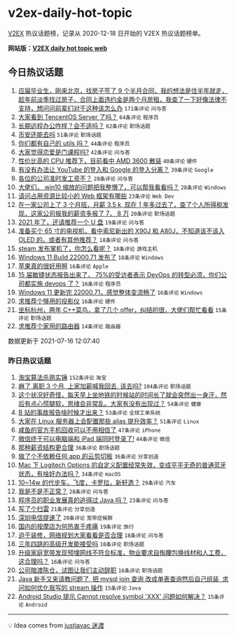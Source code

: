 # v2ex-daily-hot-topic

[V2EX](https://www.v2ex.com/) 热议话题榜，记录从 2020-12-18 日开始的 V2EX 热议话题榜单。

**网站版：[V2EX daily hot topic web](https://boojack.github.io/v2ex-daily-hot-topic-web/)**

## 今日热议话题

<!-- TODAY BEGIN -->

1. [应届毕业生，刚来北京，找房子签了 9 个半月合同，我的想法是住半年就走，趁年前淡季找过房子，合同上面违约金是两个月房租，我查了一下好像法律不支持，想问问前辈们对于这种该怎么办](https://www.v2ex.com/t/789838) `171条评论` `问与答`
1. [大家看到 TencentOS Server 了吗？](https://www.v2ex.com/t/789822) `64条评论` `程序员`
1. [长期远程办公咋样？会不适吗？](https://www.v2ex.com/t/789852) `62条评论` `职场话题`
1. [币安还能去吗](https://www.v2ex.com/t/789851) `51条评论` `职场话题`
1. [你们都有自己的 utils 吗？](https://www.v2ex.com/t/789875) `44条评论` `程序员`
1. [大家觉得恋爱是门课程吗?](https://www.v2ex.com/t/789821) `42条评论` `问与答`
1. [性价比高的 CPU 推荐下，目前看中 AMD 3600 散装](https://www.v2ex.com/t/789825) `40条评论` `硬件`
1. [有没有办法让 YouTube 的登入和 Google 的登入分离？](https://www.v2ex.com/t/789857) `39条评论` `Google`
1. [各位的公司准时发工资不？](https://www.v2ex.com/t/789932) `28条评论` `问与答`
1. [大佬们， win10 缩放的问题把我整懵了，可以帮我看看吗？](https://www.v2ex.com/t/789891) `28条评论` `Windows`
1. [请问占用资源比较小的 Web 框架有哪些](https://www.v2ex.com/t/789883) `23条评论` `Web Dev`
1. [在一家公司上了 3 个月班，月薪 3.5 k, 现在 1 年多过去了，查了个人所得税发现，这家公司报我的薪资多报了 7， 8 万](https://www.v2ex.com/t/789859) `20条评论` `职场话题`
1. [2021 年了，还请推荐一个 U 盘](https://www.v2ex.com/t/789920) `19条评论` `问与答`
1. [准备买个 65 寸的电视机，看中索尼新出的 X90J 和 A80J，不知道该不该入 OLED 的。或者有其他推荐？](https://www.v2ex.com/t/789910) `18条评论` `问与答`
1. [steam 发布掌机了，你怎么看呢？](https://www.v2ex.com/t/789880) `18条评论` `游戏主机`
1. [Windows 11 Build 22000.71 发布了](https://www.v2ex.com/t/789831) `18条评论` `Windows`
1. [苹果真的很好用啊](https://www.v2ex.com/t/789958) `16条评论` `Apple`
1. [15 届敏捷状态报告出来了， 75%的受访者表示 DevOps 的转型必须，你们公司都实施 devops 了？](https://www.v2ex.com/t/789832) `16条评论` `程序员`
1. [Windows 11 更新完 22000.71，感觉整体变流畅了](https://www.v2ex.com/t/789826) `16条评论` `Windows`
1. [求推荐个够用的投影仪](https://www.v2ex.com/t/789823) `16条评论` `硬件`
1. [坐标杭州，两年 C++菜鸟，拿了几个 offer，纠结的很，大佬们帮忙看看](https://www.v2ex.com/t/789830) `15条评论` `职场话题`
1. [求推荐个家用的路由器](https://www.v2ex.com/t/789927) `14条评论` `路由器`

数据更新于 2021-07-16 12:07:40

<!-- TODAY END -->

### 昨日热议话题

<!-- YESTERDAY BEGIN -->

1. [淘宝算法杀熟实锤](https://www.v2ex.com/t/789616) `152条评论` `淘宝`
1. [麻了 离职 3 个月, 上家加薪喊我回去, 该去吗?](https://www.v2ex.com/t/789680) `104条评论` `职场话题`
1. [这个状况好奇怪，每天早上坐地铁的时候站的时间长了就会突然出一身汗，然后有点心慌腿软，思绪会非常乱。大家有没有出现过？](https://www.v2ex.com/t/789608) `54条评论` `健康`
1. [B 站的事故报告啥时候才出来？](https://www.v2ex.com/t/789662) `53条评论` `全球工单系统`
1. [大家在 Linux 服务器上会配置那些 alias 提升效率？](https://www.v2ex.com/t/789686) `51条评论` `Linux`
1. [咸鱼的官方手机回收可以不用相信了](https://www.v2ex.com/t/789657) `47条评论` `iPhone`
1. [微信终于可以电脑端和 iPad 端同时登录了!](https://www.v2ex.com/t/789677) `44条评论` `微信`
1. [那种薪资结构更合理](https://www.v2ex.com/t/789676) `36条评论` `职场话题`
1. [做了个不依赖任何 app 的云剪切板](https://www.v2ex.com/t/789720) `36条评论` `分享创造`
1. [Mac 下 Logitech Options 的自定义配置经常失效，变成平平无奇的普通蓝牙状态，有啥好办法吗？](https://www.v2ex.com/t/789658) `34条评论` `macOS`
1. [10~14w 的代步车，飞度，卡罗拉，新轩逸？](https://www.v2ex.com/t/789746) `29条评论` `汽车`
1. [我是不是不正常？](https://www.v2ex.com/t/789712) `28条评论` `问与答`
1. [程序员的职业发展真的逃得过 Java 吗？](https://www.v2ex.com/t/789800) `23条评论` `问与答`
1. [写了个扫雷](https://www.v2ex.com/t/789767) `21条评论` `分享创造`
1. [深圳电信提速了](https://www.v2ex.com/t/789740) `20条评论` `宽带症候群`
1. [国内的按摩店为何热衷于疼痛](https://www.v2ex.com/t/789742) `19条评论` `旅行`
1. [迫于装修，网络规划大家看看是否合理](https://www.v2ex.com/t/789748) `18条评论` `问与答`
1. [三年四跳的高级开发能接受吗](https://www.v2ex.com/t/789673) `18条评论` `职场话题`
1. [升级家庭宽带发现预埋网线不符合标准，物业要求自掏腰包换线材和人工费，这合理吗？](https://www.v2ex.com/t/789709) `16条评论` `问与答`
1. [公司暗渡陈仓，试图让我们主动辞职](https://www.v2ex.com/t/789681) `16条评论` `职场话题`
1. [Java 新手又来请教问题了, 把 mysql join 查询 改成单表查询然后自己组装, 求问如何优化我写的 stream 操作](https://www.v2ex.com/t/789702) `15条评论` `Java`
1. [Android Studio 提示 Cannot resolve symbol 'XXX' 问题如何解决？](https://www.v2ex.com/t/789610) `15条评论` `Android`

<!-- YESTERDAY END -->

---

💡 Idea comes from [justjavac 迷渡](https://github.com/justjavac/)
